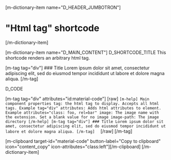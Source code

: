 [m-dictionary-item name="D_HEADER_JUMBOTRON"]
  # "Html tag" shortcode
[/m-dictionary-item]

[m-dictionary-item name="D_MAIN_CONTENT"]
  D_SHORTCODE_TITLE
  This shortcode renders an arbitrary html tag.

  [m-tag tag="div"]
    ### Title
    Lorem ipsum dolor sit amet, consectetur adipiscing elit, sed do eiusmod tempor incididunt ut labore et dolore magna aliqua.
  [/m-tag]  

  D_CODE

  [m-tag tag="div" attributes="id:material-code"]
    [raw]
    ```
    [m-help]
      Main component properties
      tag: the html tag to display. Accepts all html tags. Example tag="div"
      attributes: Adds html attributes to element. Example attributes="class: foo, rel=bar"
      image: The image name with the extension. Set a blank value for no image
      image-path: The image directory
    [/m-help]
    [m-tag tag="div"]
      ### Title
      Lorem ipsum dolor sit amet, consectetur adipiscing elit, sed do eiusmod tempor incididunt ut labore et dolore magna aliqua.
    [/m-tag]  
    ```
    [/raw]
  [/m-tag]  

  [m-clipboard target-id="material-code" button-label="Copy to clipboard" icon="content_copy" icon-attributes="class:left"][/m-clipboard]
[/m-dictionary-item]
